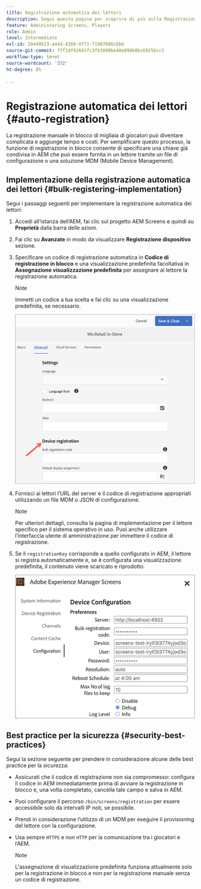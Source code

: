 ```yaml
---
title: Registrazione automatica dei lettori
description: Segui questa pagina per scoprire di più sulla Registrazione automatica dei lettori con AMS/On-Prem Screens.
feature: Administering Screens, Players
role: Admin
level: Intermediate
exl-id: 28449523-a44d-4260-9771-f1987686cbb6
source-git-commit: fff2df02661fc3fb3098be40e090b8bc6925bcc2
workflow-type: tm+mt
source-wordcount: '332'
ht-degree: 0%

---
```


# Registrazione automatica dei lettori {#auto-registration}

La registrazione manuale in blocco di migliaia di giocatori può diventare complicata e aggiunge tempo e costi. Per semplificare questo processo, la funzione di registrazione in blocco consente di specificare una chiave già condivisa in AEM che può essere fornita in un lettore tramite un file di configurazione o una soluzione MDM (Mobile Device Management).

## Implementazione della registrazione automatica dei lettori {#bulk-registering-implementation}

Segui i passaggi seguenti per implementare la registrazione automatica dei lettori:

1. Accedi all’istanza dell’AEM, fai clic sul progetto AEM Screens e quindi su **Proprietà** dalla barra delle azioni.
1. Fai clic su **Avanzate** in modo da visualizzare **Registrazione dispositivo** sezione.

1. Specificare un codice di registrazione automatica in **Codice di registrazione in blocco** e una visualizzazione predefinita facoltativa in **Assegnazione visualizzazione predefinita** per assegnare al lettore la registrazione automatica.

   >[!NOTE]
   >Immetti un codice a tua scelta e fai clic su una visualizzazione predefinita, se necessario.

   ![immagine](/help/user-guide/assets/auto-registration/auto-register1.png)
1. Fornisci ai lettori l’URL del server e il codice di registrazione appropriati utilizzando un file MDM o JSON di configurazione.

   >[!NOTE]
   >Per ulteriori dettagli, consulta la pagina di implementazione per il lettore specifico per il sistema operativo in uso. Puoi anche utilizzare l’interfaccia utente di amministrazione per immettere il codice di registrazione.

1. Se il `registrationKey` corrisponde a quello configurato in AEM, il lettore si registra automaticamente e, se è configurata una visualizzazione predefinita, il contenuto viene scaricato e riprodotto.

   ![immagine](/help/user-guide/assets/auto-registration/auto-register2.png)

## Best practice per la sicurezza {#security-best-practices}

Segui la sezione seguente per prendere in considerazione alcune delle best practice per la sicurezza:

* Assicurati che il codice di registrazione non sia compromesso: configura il codice in AEM immediatamente prima di avviare la registrazione in blocco e, una volta completato, cancella tale campo e salva in AEM.

* Puoi configurare il percorso `/bin/screens/registration` per essere accessibile solo da intervalli IP noti, se possibile.

* Prendi in considerazione l’utilizzo di un MDM per eseguire il provisioning del lettore con la configurazione.

* Usa sempre `HTTPS` e non `HTTP` per la comunicazione tra i giocatori e l’AEM.

  >[!NOTE]
  >L&#39;assegnazione di visualizzazione predefinita funziona attualmente solo per la registrazione in blocco e non per la registrazione manuale senza un codice di registrazione.
